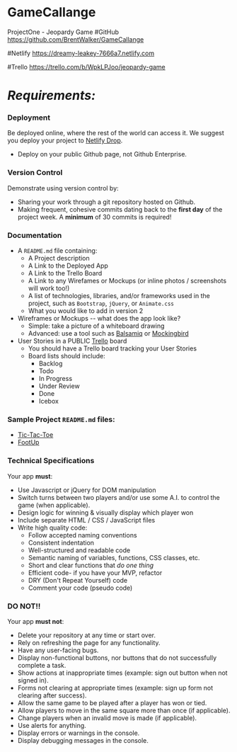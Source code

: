 # GameCallange
ProjectOne - Jeopardy Game
#GitHub https://github.com/BrentWalker/GameCallange

#Netlify https://dreamy-leakey-7666a7.netlify.com

#Trello https://trello.com/b/WpkLPJoo/jeopardy-game


#  *****Requirements:*****

### Deployment
Be deployed online, where the rest of the world can access it. We suggest you deploy your project to [Netlify Drop](https://app.netlify.com/drop).
* Deploy on your public Github page, not Github Enterprise.


### Version Control
Demonstrate using version control by:
* Sharing your work through a git repository hosted on Github.
* Making frequent, cohesive commits dating back to the **first day**
of the project week. A **minimum** of 30 commits is required!

### Documentation
* A `README.md` file containing:
  - A Project description
  - A Link to the Deployed App
  - A Link to the Trello Board
  - A Link to any Wirefames or Mockups (or inline photos / screenshots will work too!)
  - A list of technologies, libraries, and/or frameworks used in the project, such as `Bootstrap`, `jQuery`, or `Animate.css`
  - What you would like to add in version 2
* Wireframes or Mockups -- what does the app look like?
  - Simple: take a picture of a whiteboard drawing
  - Advanced: use a tool such as [Balsamiq](https://balsamiq.com/) or [Mockingbird](https://gomockingbird.com/home)
* User Stories in a PUBLIC [Trello](https://trello.com/) board
  - You should have a Trello board tracking your User Stories
  - Board lists should include:
    * Backlog
    * Todo
    * In Progress
    * Under Review
    * Done
    * Icebox

### Sample Project `README.md` files:
* [Tic-Tac-Toe](https://github.com/iamsydsmith/tic-tac-toe)
* [FootUp](https://github.com/wschaeferiii/footup)

### Technical Specifications
Your app **must**:
* Use Javascript or jQuery for DOM manipulation
* Switch turns between two players and/or use some A.I. to control the game (when applicable).
* Design logic for winning & visually display which player won
* Include separate HTML / CSS / JavaScript files
* Write high quality code:
  - Follow accepted naming conventions
  - Consistent indentation
  - Well-structured and readable code
  - Semantic naming of variables, functions, CSS classes, etc.
  - Short and clear functions that _do one thing_
  - Efficient code- if you have your MVP, refactor
  - DRY (Don't Repeat Yourself) code
  - Comment your code (pseudo code)

### DO NOT!!
Your app **must not**:
* Delete your repository at any time or start over.
* Rely on refreshing the page for any functionality.
* Have any user-facing bugs.
* Display non-functional buttons, nor buttons that do not successfully complete a task.
* Show actions at inappropriate times (example: sign out button when not signed in).
* Forms not clearing at appropriate times (example: sign up form not clearing after success).
* Allow the same game to be played after a player has won or tied.
* Allow players to move in the same square more than once (if applicable).
* Change players when an invalid move is made (if applicable).
* Use alerts for anything.
* Display errors or warnings in the console.
* Display debugging messages in the console.